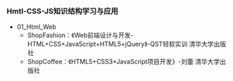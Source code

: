 ### Hmtl-CSS-JS知识结构学习与应用
* 01_Html_Web
    * ShopFashion：《Web前端设计与开发-HTML+CSS+JavaScript+HTML5+jQuery》-QST轻软实训 清华大学出版社
    * ShopCoffee：《HTML5+CSS3+JavaScript项目开发》-刘蕾 清华大学出版社